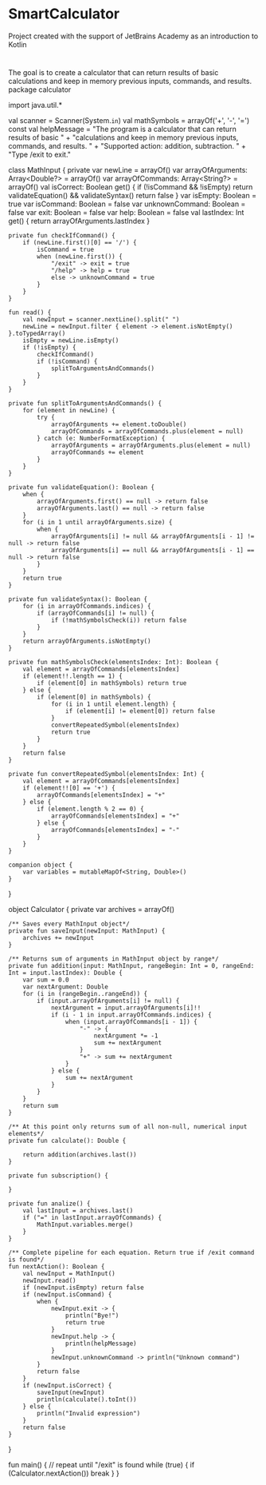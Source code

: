 # SmartCalculator
Project created with the support of JetBrains Academy as an introduction to Kotlin
# 
The goal is to create a calculator that can return results of basic calculations and keep in memory previous inputs, commands, and results.
package calculator

import java.util.*

val scanner = Scanner(System.`in`)
val mathSymbols = arrayOf('+', '-', '=')
const val helpMessage = "The program is a calculator that can return results of basic " +
        "calculations and keep in memory previous inputs, commands, and results. " +
        "Supported action: addition, subtraction. " +
        "Type /exit to exit."

class MathInput {
    private var newLine = arrayOf<String>()
    var arrayOfArguments: Array<Double?> = arrayOf()
    var arrayOfCommands: Array<String?> = arrayOf()
    val isCorrect: Boolean
        get() {
            if (!isCommand && !isEmpty) return validateEquation() && validateSyntax()
            return false
        }
    var isEmpty: Boolean = true
    var isCommand: Boolean = false
    var unknownCommand: Boolean = false
    var exit: Boolean = false
    var help: Boolean = false
    val lastIndex: Int
        get() {
            return arrayOfArguments.lastIndex
        }

    private fun checkIfCommand() {
        if (newLine.first()[0] == '/') {
            isCommand = true
            when (newLine.first()) {
                "/exit" -> exit = true
                "/help" -> help = true
                else -> unknownCommand = true
            }
        }
    }

    fun read() {
        val newInput = scanner.nextLine().split(" ")
        newLine = newInput.filter { element -> element.isNotEmpty() }.toTypedArray()
        isEmpty = newLine.isEmpty()
        if (!isEmpty) {
            checkIfCommand()
            if (!isCommand) {
                splitToArgumentsAndCommands()
            }
        }
    }

    private fun splitToArgumentsAndCommands() {
        for (element in newLine) {
            try {
                arrayOfArguments += element.toDouble()
                arrayOfCommands = arrayOfCommands.plus(element = null)
            } catch (e: NumberFormatException) {
                arrayOfArguments = arrayOfArguments.plus(element = null)
                arrayOfCommands += element
            }
        }
    }

    private fun validateEquation(): Boolean {
        when {
            arrayOfArguments.first() == null -> return false
            arrayOfArguments.last() == null -> return false
        }
        for (i in 1 until arrayOfArguments.size) {
            when {
                arrayOfArguments[i] != null && arrayOfArguments[i - 1] != null -> return false
                arrayOfArguments[i] == null && arrayOfArguments[i - 1] == null -> return false
            }
        }
        return true
    }

    private fun validateSyntax(): Boolean {
        for (i in arrayOfCommands.indices) {
            if (arrayOfCommands[i] != null) {
                if (!mathSymbolsCheck(i)) return false
            }
        }
        return arrayOfArguments.isNotEmpty()
    }

    private fun mathSymbolsCheck(elementsIndex: Int): Boolean {
        val element = arrayOfCommands[elementsIndex]
        if (element!!.length == 1) {
            if (element[0] in mathSymbols) return true
        } else {
            if (element[0] in mathSymbols) {
                for (i in 1 until element.length) {
                    if (element[i] != element[0]) return false
                }
                convertRepeatedSymbol(elementsIndex)
                return true
            }
        }
        return false
    }

    private fun convertRepeatedSymbol(elementsIndex: Int) {
        val element = arrayOfCommands[elementsIndex]
        if (element!![0] == '+') {
            arrayOfCommands[elementsIndex] = "+"
        } else {
            if (element.length % 2 == 0) {
                arrayOfCommands[elementsIndex] = "+"
            } else {
                arrayOfCommands[elementsIndex] = "-"
            }
        }
    }

    companion object {
        var variables = mutableMapOf<String, Double>()
    }
}

object Calculator {
    private var archives = arrayOf<MathInput>()

    /** Saves every MathInput object*/
    private fun saveInput(newInput: MathInput) {
        archives += newInput
    }

    /** Returns sum of arguments in MathInput object by range*/
    private fun addition(input: MathInput, rangeBegin: Int = 0, rangeEnd: Int = input.lastIndex): Double {
        var sum = 0.0
        var nextArgument: Double
        for (i in (rangeBegin..rangeEnd)) {
            if (input.arrayOfArguments[i] != null) {
                nextArgument = input.arrayOfArguments[i]!!
                if (i - 1 in input.arrayOfCommands.indices) {
                    when (input.arrayOfCommands[i - 1]) {
                        "-" -> {
                            nextArgument *= -1
                            sum += nextArgument
                        }
                        "+" -> sum += nextArgument
                    }
                } else {
                    sum += nextArgument
                }
            }
        }
        return sum
    }

    /** At this point only returns sum of all non-null, numerical input elements*/
    private fun calculate(): Double {

        return addition(archives.last())
    }

    private fun subscription() {

    }

    private fun analize() {
        val lastInput = archives.last()
        if ("=" in lastInput.arrayOfCommands) {
            MathInput.variables.merge()
        }
    }

    /** Complete pipeline for each equation. Return true if /exit command is found*/
    fun nextAction(): Boolean {
        val newInput = MathInput()
        newInput.read()
        if (newInput.isEmpty) return false
        if (newInput.isCommand) {
            when {
                newInput.exit -> {
                    println("Bye!")
                    return true
                }
                newInput.help -> {
                    println(helpMessage)
                }
                newInput.unknownCommand -> println("Unknown command")
            }
            return false
        }
        if (newInput.isCorrect) {
            saveInput(newInput)
            println(calculate().toInt())
        } else {
            println("Invalid expression")
        }
        return false
    }
}

fun main() {
    // repeat until "/exit" is found
    while (true) {
        if (Calculator.nextAction()) break
    }
}